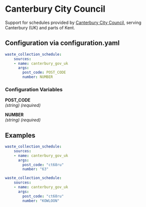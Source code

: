 # Canterbury City Council

Support for schedules provided by [Canterbury City Council](https://www.canterbury.gov.uk/bins-and-waste/find-your-bin-collection-dates/), serving Canterbury (UK) and parts of Kent.

## Configuration via configuration.yaml

```yaml
waste_collection_schedule:
    sources:
    - name: canterbury_gov_uk
      args:
        post_code: POST_CODE
        number: NUMBER

```

### Configuration Variables

**POST_CODE**  
*(string) (required)*

**NUMBER**  
*(string) (required)*

## Examples

```yaml
waste_collection_schedule:
    sources:
    - name: canterbury_gov_uk
      args:
        post_code: "ct68ru"
        number: "63"
```

```yaml
waste_collection_schedule:
    sources:
    - name: canterbury_gov_uk
      args:
        post_code: "ct68ru"
        number: "KOWLOON"
```
